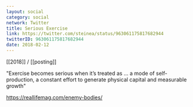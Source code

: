 ```yaml
---
layout: social
category: social
network: Twitter
title: Serious Exercise
link: https://twitter.com/steinea/status/963061175817682944
twitterID: 963061175817682944
date: 2018-02-12
---
```


[[2018]] / [[posting]]

"Exercise becomes serious when it’s treated as ... a mode of self-production, a constant effort to generate physical capital and measurable growth"

<https://reallifemag.com/enemy-bodies/>
